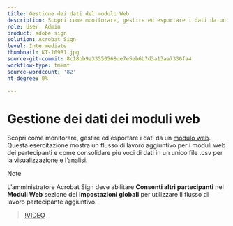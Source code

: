 ```yaml
---
title: Gestione dei dati del modulo Web
description: Scopri come monitorare, gestire ed esportare i dati da un modulo Web
role: User, Admin
product: adobe sign
solution: Acrobat Sign
level: Intermediate
thumbnail: KT-10981.jpg
source-git-commit: 8c18bb9a33550568de7e5eb6b7d3a13aa7336fa4
workflow-type: tm+mt
source-wordcount: '82'
ht-degree: 0%

---
```


# Gestione dei dati dei moduli web

Scopri come monitorare, gestire ed esportare i dati da un [modulo web](webform.md). Questa esercitazione mostra un flusso di lavoro aggiuntivo per i moduli web dei partecipanti e come consolidare più voci di dati in un unico file .csv per la visualizzazione e l’analisi.

>[!NOTE]
>
>L’amministratore Acrobat Sign deve abilitare **Consenti altri partecipanti** nel **Moduli Web** sezione del **Impostazioni globali** per utilizzare il flusso di lavoro partecipante aggiuntivo.

>[!VIDEO](https://video.tv.adobe.com/v/3409607?hidetitle=true)
